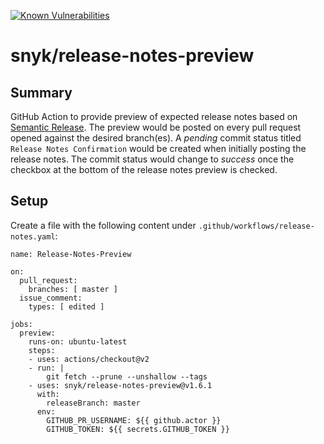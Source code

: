 [![Known Vulnerabilities](https://snyk.io/test/github/snyk/release-notes-preview/badge.svg?targetFile=package.json)](https://snyk.io/test/github/snyk/release-notes-preview?targetFile=package.json)

# snyk/release-notes-preview #

## Summary ##

GitHub Action to provide preview of expected release notes based on [Semantic Release](https://github.com/semantic-release/semantic-release).
The preview would be posted on every pull request opened against the desired branch(es).
A _pending_ commit status titled `Release Notes Confirmation` would be created when initially posting the release notes.
The commit status would change to _success_ once the checkbox at the bottom of the release notes preview is checked.

## Setup ##

Create a file with the following content under `.github/workflows/release-notes.yaml`:

```
name: Release-Notes-Preview

on:
  pull_request:
    branches: [ master ]
  issue_comment:
    types: [ edited ]

jobs:
  preview:
    runs-on: ubuntu-latest
    steps:
    - uses: actions/checkout@v2
    - run: |
        git fetch --prune --unshallow --tags
    - uses: snyk/release-notes-preview@v1.6.1
      with:
        releaseBranch: master
      env:
        GITHUB_PR_USERNAME: ${{ github.actor }}
        GITHUB_TOKEN: ${{ secrets.GITHUB_TOKEN }}
```
